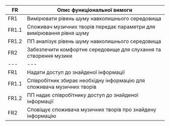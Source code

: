 | FR | Опис функціональної вимоги |
| --- | --- |
| FR1 | Вимірювати рівень шуму навколишнього середовища |
| FR1.1 | Споживач музичних творів передає параметри для вимірювання рівня шуму |
| FR1.2 | ПП аналізує рівень шуму навколишнього середовища |
| FR2 | Забезпечити комфортне середовище для слухання та створення музики |
| --- | --- |
| FR1 | Надати доступ до знайденої інформації |
| FR1.1 | Співробітник збирає необхідну інформацію для споживача музичних творів |
| FR1.2 | ПП надає співробітнику доступ до знайденої інформації |
| FR2 | Сповіщує споживача музичних творів про знайдену інформацію |


